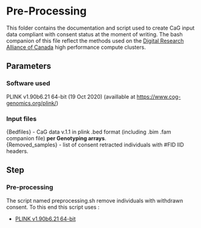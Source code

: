 # Pre-Processing
This folder contains the documentation and script used to create CaG input data compliant with consent status at the moment of writing. The bash companion of this file reflect the methods used on the [Digital Research Alliance of Canada](https://alliancecan.ca/en) high performance compute clusters. 

## Parameters
### Software used
PLINK v1.90b6.21 64-bit (19 Oct 2020) (availlable at https://www.cog-genomics.org/plink/)  

### Input files
{Bedfiles} - CaG data v.1.1 in plink .bed format (including .bim .fam companion file) **per Genotyping arrays**.  
{Removed_samples} -  list of consent retracted individuals with #FID IID headers.  

## Step 
### Pre-processing
The script named preprocessing.sh remove individuals with withdrawn consent. To this end this script uses :
- [PLINK v1.90b6.21 64-bit](https://www.cog-genomics.org/plink/)
